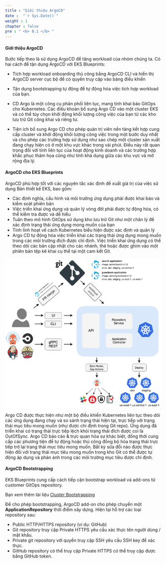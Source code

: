 ```yaml
---
title : "Giới thiệu ArgoCD"
date :  "`r Sys.Date()`" 
weight : 1 
chapter : false
pre : " <b> 8.1 </b> "
---
```


#### Giới thiệu ArgoCD

Bước tiếp theo là sử dụng ArgoCD để tăng workload của nhóm chúng ta. Có hai cách để tận dụng ArgoCD với EKS Blueprints:

*   Tích hợp workload onboarding thủ công bằng ArgoCD CLI và hiển thị ArgoCD server cục bộ để có quyền truy cập vào bảng điều khiển
    
*   Tận dụng bootstrapping tự động để tự động hóa việc tích hợp workload của bạn.
    
*   CD Argo là một công cụ phân phối liên tục, mang tính khai báo GitOps cho Kubernetes. Các điều khoản bổ sung Argo CD vào một cluster EKS và có thể tùy chọn khởi động khối lượng công việc của bạn từ các kho lưu trữ Git công khai và riêng tư.
    
*   Tiện ích bổ sung Argo CD cho phép quản trị viên nền tảng kết hợp cung cấp cluster và khởi động khối lượng công việc trong một bước duy nhất và cho phép các trường hợp sử dụng như sao chép một cluster sản xuất đang chạy hiện có ở một khu vực khác trong vài phút. Điều này rất quan trọng đối với tính liên tục của hoạt động kinh doanh và các trường hợp khắc phục thảm họa cũng như tính khả dụng giữa các khu vực và mở rộng địa lý.
    

#### ArgoCD cho EKS Blueprints

ArgoCD phù hợp tốt với các nguyên tắc xác định đề xuất giá trị của việc sử dụng Bản thiết kế EKS, bao gồm:

*   Các định nghĩa, cấu hình và môi trường ứng dụng phải được khai báo và kiểm soát phiên bản
*   Việc triển khai ứng dụng và quản lý vòng đời phải được tự động hóa, có thể kiểm tra được và dễ hiểu
*   Tuân theo mô hình GitOps sử dụng kho lưu trữ Git như một chân lý để xác định trạng thái ứng dụng mong muốn của bạn
*   Tính linh hoạt về cách Kubernetes biểu hiện được xác định và quản lý
*   Argo CD tự động hóa việc triển khai các trạng thái ứng dụng mong muốn trong các môi trường đích được chỉ định. Việc triển khai ứng dụng có thể theo dõi các bản cập nhật cho các nhánh, thẻ hoặc được ghim vào một phiên bản tệp kê khai cụ thể tại một cam kết Git.

![Create Workspace](/public/images/8-deploy/8.1-argocd/001-argocd.png?featherlight=false&width=50pc)

Argo CD được thực hiện như một bộ điều khiển Kubernetes liên tục theo dõi các ứng dụng đang chạy và so sánh trạng thái hiện tại, trực tiếp với trạng thái mục tiêu mong muốn (như được chỉ định trong Git repo). Ứng dụng đã triển khai có trạng thái trực tiếp lệch khỏi trạng thái đích được coi là OutOfSync. Argo CD báo cáo & trực quan hóa sự khác biệt, đồng thời cung cấp các phương tiện để tự động hoặc thủ công đồng bộ hóa trạng thái trực tiếp trở lại trạng thái mục tiêu mong muốn. Bất kỳ sửa đổi nào được thực hiện đối với trạng thái mục tiêu mong muốn trong kho Git có thể được tự động áp dụng và phản ánh trong các môi trường mục tiêu được chỉ định.

#### ArgoCD Bootstrapping

EKS Blueprints cung cấp cách tiếp cận bootstrap workload và add-ons từ customer GitOps repository.

Bạn xem thêm tài liệu [Cluster Bootstrapping](https://argo-cd.readthedocs.io/en/stable/operator-manual/cluster-bootstrapping/#app-of-apps-pattern)

Để cho phép bootstrapping, ArgoCD add-on cho phép chuyển một **ApplicationRepository** thời điểm xây dựng. Hiện tại hỗ trợ các loại repository sau:

*   Public HTTP/HTTPS repository (ví dụ: GitHub)
*   Git repository truy cập Private HTTPS yêu cầu xác thực tên người dùng / mật khẩu.
*   Private git repository với quyền truy cập SSH yêu cầu SSH key để xác thực.
*   GitHub repository có thể truy cập Private HTTPS có thể truy cập được bằng GitHub token.